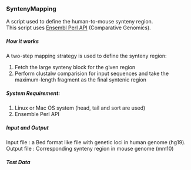 ### SyntenyMapping

A script used to define the human-to-mouse synteny region.  
This script uses [Ensembl Perl API](http://www.ensembl.org/info/docs/api/index.html) (Comparative Genomics).  


##### How it works
A two-step mapping strategy is used to define the synteny region:   
1. Fetch the large synteny block for the given region   
2. Perform clustalw comparision for input sequences and take the maximum-length fragment as the final syntenic region   

##### System Requirement:
1. Linux or Mac OS system (head, tail and sort are used)  
2. Ensemble Perl API  

##### Input and Output
Input   file  : a Bed format like file with genetic loci in human genome (hg19).   
Output  file  : Corresponding synteny region in mouse genome (mm10)   

##### Test Data
